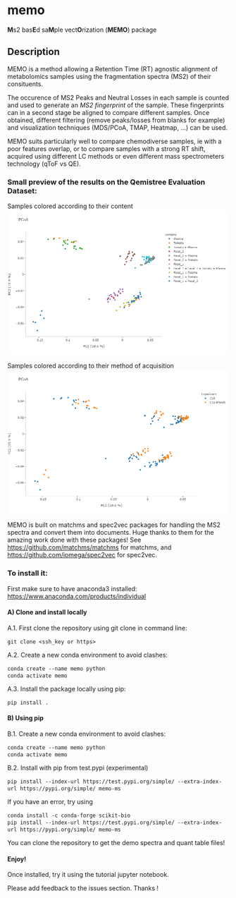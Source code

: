 # memo

**M**s2 bas**E**d sa**M**ple vect**O**rization (**MEMO**) package

## Description

MEMO is a method allowing a Retention Time (RT) agnostic alignment of metabolomics samples using the fragmentation spectra (MS2) of their consituents.

The occurence of MS2 Peaks and Neutral Losses in each sample is counted and used to generate an *MS2 fingerprint* of the sample. These fingerprints can in a second stage be aligned to compare different samples. Once obtained, different filtering (remove peaks/losses from blanks for example) and visualization techniques (MDS/PCoA, TMAP, Heatmap, ...) can be used. 

MEMO suits particularly well to compare chemodiverse samples, ie with a poor features overlap, or to compare samples with a strong RT shift, acquired using different LC methods or even different mass spectrometers technology (qToF vs QE).

### Small preview of the results on the Qemistree Evaluation Dataset:
Samples colored according to their content
![plot](./pcoa_tuto_contains.png)

Samples colored according to their method of acquisition
![plot](./pcoa_tuto_method.png)


MEMO is built on matchms and spec2vec packages for handling the MS2 spectra and convert them into documents. Huge thanks to them for the amazing work done with these packages! See https://github.com/matchms/matchms for matchms, and https://github.com/iomega/spec2vec for spec2vec. 

### To install it:

First make sure to have anaconda3 installed: https://www.anaconda.com/products/individual

#### A) Clone and install locally
A.1. First clone the repository using git clone in command line:
```
git clone <ssh_key or https>
```
A.2. Create a new conda environment to avoid clashes:
```
conda create --name memo python
conda activate memo
```

A.3. Install the package locally using pip:
```
pip install .
```
#### B) Using pip

B.1. Create a new conda environment to avoid clashes:
```
conda create --name memo python
conda activate memo
```
B.2. Install with pip from test.pypi (experimental)
```
pip install --index-url https://test.pypi.org/simple/ --extra-index-url https://pypi.org/simple/ memo-ms
```

If you have an error, try using
```
conda install -c conda-forge scikit-bio
pip install --index-url https://test.pypi.org/simple/ --extra-index-url https://pypi.org/simple/ memo-ms
```

You can clone the repository to get the demo spectra and quant table files!

#### Enjoy!

Once installed, try it using the tutorial jupyter notebook.

Please add feedback to the issues section. Thanks !
